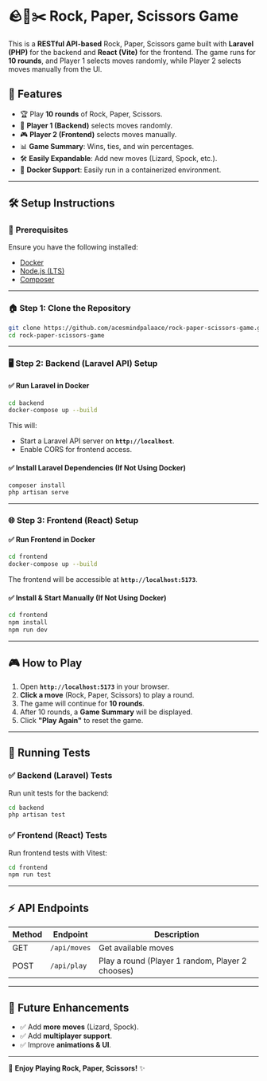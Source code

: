 # 🪨📝✂️ Rock, Paper, Scissors Game

This is a **RESTful API-based** Rock, Paper, Scissors game built with **Laravel (PHP)** for the backend and **React (Vite)** for the frontend. The game runs for **10 rounds**, and Player 1 selects moves randomly, while Player 2 selects moves manually from the UI.

## 🚀 Features
- 🏆 Play **10 rounds** of Rock, Paper, Scissors.
- 🔀 **Player 1 (Backend)** selects moves randomly.
- 🎮 **Player 2 (Frontend)** selects moves manually.
- 📊 **Game Summary**: Wins, ties, and win percentages.
- 🛠️ **Easily Expandable**: Add new moves (Lizard, Spock, etc.).
- 🐳 **Docker Support**: Easily run in a containerized environment.

---

## 🛠️ Setup Instructions

### 🔹 **Prerequisites**
Ensure you have the following installed:
- [Docker](https://www.docker.com/get-started)
- [Node.js (LTS)](https://nodejs.org/en/)
- [Composer](https://getcomposer.org/download/)

---

### 🏠 **Step 1: Clone the Repository**
```sh
git clone https://github.com/acesmindpalaace/rock-paper-scissors-game.git
cd rock-paper-scissors-game
```

---

### 🖥 **Step 2: Backend (Laravel API) Setup**
#### ✅ Run Laravel in Docker
```sh
cd backend
docker-compose up --build
```
This will:
- Start a Laravel API server on **`http://localhost`**.
- Enable CORS for frontend access.

#### ✅ Install Laravel Dependencies (If Not Using Docker)
```sh
composer install
php artisan serve
```

---

### 🌐 **Step 3: Frontend (React) Setup**
#### ✅ Run Frontend in Docker
```sh
cd frontend
docker-compose up --build
```
The frontend will be accessible at **`http://localhost:5173`**.

#### ✅ Install & Start Manually (If Not Using Docker)
```sh
cd frontend
npm install
npm run dev
```

---

## 🎮 **How to Play**
1. Open **`http://localhost:5173`** in your browser.
2. **Click a move** (Rock, Paper, Scissors) to play a round.
3. The game will continue for **10 rounds**.
4. After 10 rounds, a **Game Summary** will be displayed.
5. Click **"Play Again"** to reset the game.

---

## 🧪 **Running Tests**
### ✅ **Backend (Laravel) Tests**
Run unit tests for the backend:
```sh
cd backend
php artisan test
```

### ✅ **Frontend (React) Tests**
Run frontend tests with Vitest:
```sh
cd frontend
npm run test
```

---

## ⚡ **API Endpoints**
| Method | Endpoint         | Description |
|--------|-----------------|-------------|
| GET    | `/api/moves`    | Get available moves |
| POST   | `/api/play`     | Play a round (Player 1 random, Player 2 chooses) |

---

## 🤖 **Future Enhancements**
- ✅ Add **more moves** (Lizard, Spock).
- ✅ Add **multiplayer support**.
- ✅ Improve **animations & UI**.

---

🚀 **Enjoy Playing Rock, Paper, Scissors!** ✨

